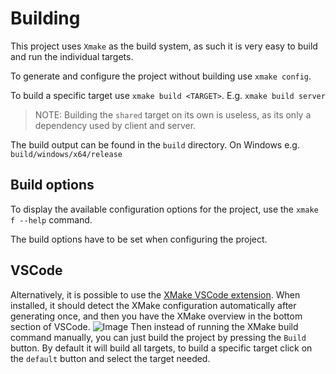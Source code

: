 # Building

This project uses `Xmake` as the build system, as such it is very easy to build and run the individual targets.

To generate and configure the project without building use `xmake config`.

To build a specific target use `xmake build <TARGET>`. E.g. `xmake build server`

> NOTE: Building the `shared` target on its own is useless, as its only a dependency used by client and server.

The build output can be found in the `build` directory. On Windows e.g. `build/windows/x64/release`

## Build options

To display the available configuration options for the project, use the `xmake f --help` command.

The build options have to be set when configuring the project.

## VSCode

Alternatively, it is possible to use the [XMake VSCode extension](https://marketplace.visualstudio.com/items?itemName=tboox.xmake-vscode).
When installed, it should detect the XMake configuration automatically after generating once, and then you have the XMake overview in the bottom section of VSCode.
![Image](https://i.imgur.com/hbWMbmy.png)
Then instead of running the XMake build command manually, you can just build the project by pressing the `Build` button.
By default it will build all targets, to build a specific target click on the `default` button and select the target needed.
